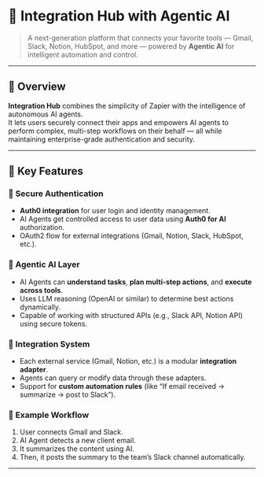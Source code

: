 # 🧠 Integration Hub with Agentic AI

> A next-generation platform that connects your favorite tools — Gmail, Slack, Notion, HubSpot, and more — powered by **Agentic AI** for intelligent automation and control.

---

## 🚀 Overview

**Integration Hub** combines the simplicity of Zapier with the intelligence of autonomous AI agents.  
It lets users securely connect their apps and empowers AI agents to perform complex, multi-step workflows on their behalf — all while maintaining enterprise-grade authentication and security.

---

## 🧩 Key Features

### 🔐 Secure Authentication
- **Auth0 integration** for user login and identity management.  
- AI Agents get controlled access to user data using **Auth0 for AI** authorization.  
- OAuth2 flow for external integrations (Gmail, Notion, Slack, HubSpot, etc.).

### 🤖 Agentic AI Layer
- AI Agents can **understand tasks**, **plan multi-step actions**, and **execute across tools**.
- Uses LLM reasoning (OpenAI or similar) to determine best actions dynamically.
- Capable of working with structured APIs (e.g., Slack API, Notion API) using secure tokens.

### 🔄 Integration System
- Each external service (Gmail, Notion, etc.) is a modular **integration adapter**.
- Agents can query or modify data through these adapters.
- Support for **custom automation rules** (like “If email received → summarize → post to Slack”).

### 🧠 Example Workflow
1. User connects Gmail and Slack.
2. AI Agent detects a new client email.
3. It summarizes the content using AI.
4. Then, it posts the summary to the team’s Slack channel automatically.

---
